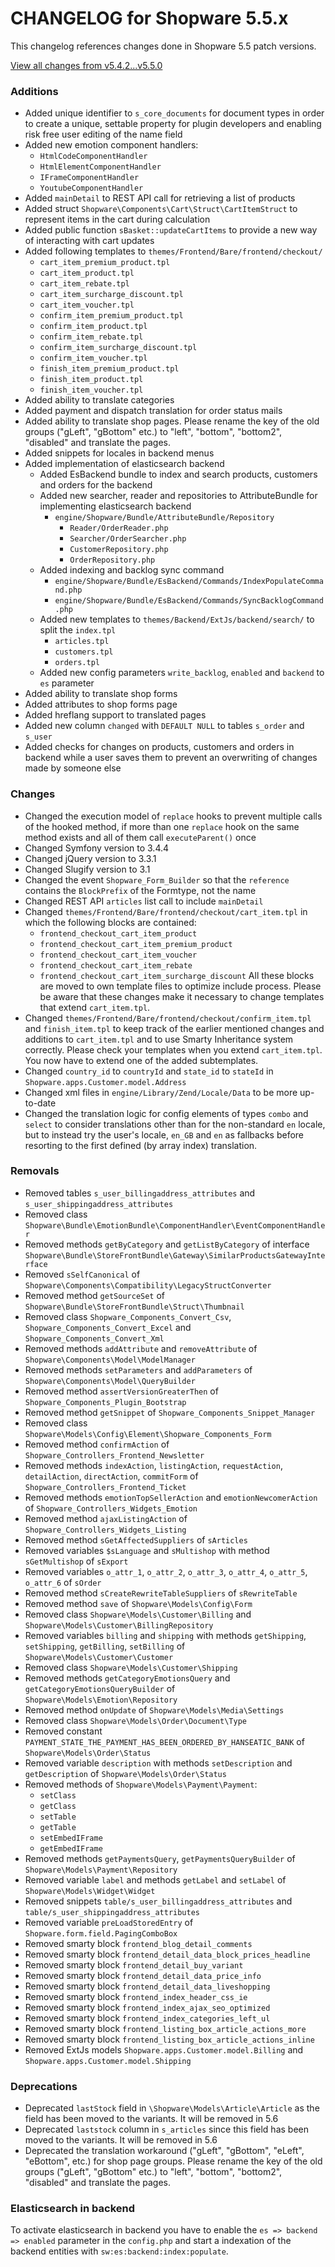 # CHANGELOG for Shopware 5.5.x

This changelog references changes done in Shopware 5.5 patch versions.

[View all changes from v5.4.2...v5.5.0](https://github.com/shopware/shopware/compare/v5.4.2...v5.5.0)

### Additions

* Added unique identifier to `s_core_documents` for document types in order to create a unique, settable property for plugin developers and enabling risk free user editing of the name field
* Added new emotion component handlers:
    - `HtmlCodeComponentHandler`
    - `HtmlElementComponentHandler`
    - `IFrameComponentHandler`
    - `YoutubeComponentHandler`
* Added `mainDetail` to REST API call for retrieving a list of products
* Added struct `Shopware\Components\Cart\Struct\CartItemStruct` to represent items in the cart during calculation
* Added public function `sBasket::updateCartItems` to provide a new way of interacting with cart updates
* Added following templates to `themes/Frontend/Bare/frontend/checkout/`
    * `cart_item_premium_product.tpl`
    * `cart_item_product.tpl`
    * `cart_item_rebate.tpl`
    * `cart_item_surcharge_discount.tpl`
    * `cart_item_voucher.tpl`
    * `confirm_item_premium_product.tpl`
    * `confirm_item_product.tpl`
    * `confirm_item_rebate.tpl`
    * `confirm_item_surcharge_discount.tpl`
    * `confirm_item_voucher.tpl`
    * `finish_item_premium_product.tpl`
    * `finish_item_product.tpl`
    * `finish_item_voucher.tpl`
* Added ability to translate categories
* Added payment and dispatch translation for order status mails
* Added ability to translate shop pages. Please rename the key of the old groups ("gLeft", "gBottom" etc.) to "left", "bottom", "bottom2", "disabled" and translate the pages.
* Added snippets for locales in backend menus
* Added implementation of elasticsearch backend
    * Added EsBackend bundle to index and search products, customers and orders for the backend
    * Added new searcher, reader and repositories to AttributeBundle for implementing elasticsearch backend
        * `engine/Shopware/Bundle/AttributeBundle/Repository`
            * `Reader/OrderReader.php`
            * `Searcher/OrderSearcher.php`
            * `CustomerRepository.php`
            * `OrderRepository.php`
    * Added indexing and backlog sync command
        * `engine/Shopware/Bundle/EsBackend/Commands/IndexPopulateCommand.php`
        * `engine/Shopware/Bundle/EsBackend/Commands/SyncBacklogCommand.php`
    * Added new templates to `themes/Backend/ExtJs/backend/search/` to split the `index.tpl`
        * `articles.tpl`
        * `customers.tpl`
        * `orders.tpl`
    * Added new config parameters `write_backlog`, `enabled` and `backend` to `es` parameter
* Added ability to translate shop forms
* Added attributes to shop forms page
* Added hreflang support to translated pages
* Added new column `changed` with `DEFAULT NULL` to tables `s_order` and `s_user`
* Added checks for changes on products, customers and orders in backend while a user saves them to prevent an overwriting of changes made by someone else

### Changes

* Changed the execution model of `replace` hooks to prevent multiple calls of the hooked method, if more than one `replace` hook on the same method exists and all of them call `executeParent()` once
* Changed Symfony version to 3.4.4
* Changed jQuery version to 3.3.1
* Changed Slugify version to 3.1
* Changed the event `Shopware_Form_Builder` so that the `reference` contains the `BlockPrefix` of the Formtype, not the name
* Changed REST API `articles` list call to include `mainDetail`
* Changed `themes/Frontend/Bare/frontend/checkout/cart_item.tpl` in which the following blocks are contained:
    * `frontend_checkout_cart_item_product`
    * `frontend_checkout_cart_item_premium_product`
    * `frontend_checkout_cart_item_voucher`
    * `frontend_checkout_cart_item_rebate`
    * `frontend_checkout_cart_item_surcharge_discount`
    All these blocks are moved to own template files to optimize include process. Please be aware that these changes make it necessary to change templates that extend `cart_item.tpl`.
* Changed `themes/Frontend/Bare/frontend/checkout/confirm_item.tpl` and `finish_item.tpl` to keep track of the earlier mentioned changes and additions to `cart_item.tpl` and to use Smarty Inheritance system correctly.
    Please check your templates when you extend `cart_item.tpl`. You now have to extend one of the added subtemplates.
* Changed `country_id` to `countryId` and `state_id` to `stateId` in `Shopware.apps.Customer.model.Address`
* Changed xml files in `engine/Library/Zend/Locale/Data` to be more up-to-date
* Changed the translation logic for config elements of types `combo` and
  `select` to consider translations other than for the non-standard `en`
  locale, but to instead try the user's locale, `en_GB` and `en` as fallbacks
  before resorting to the first defined (by array index) translation.

### Removals

* Removed tables `s_user_billingaddress_attributes` and `s_user_shippingaddress_attributes`
* Removed class `Shopware\Bundle\EmotionBundle\ComponentHandler\EventComponentHandler`
* Removed methods `getByCategory` and `getListByCategory` of interface `Shopware\Bundle\StoreFrontBundle\Gateway\SimilarProductsGatewayInterface`
* Removed `sSelfCanonical` of `Shopware\Components\Compatibility\LegacyStructConverter`
* Removed method `getSourceSet` of `Shopware\Bundle\StoreFrontBundle\Struct\Thumbnail`
* Removed class `Shopware_Components_Convert_Csv`, `Shopware_Components_Convert_Excel` and `Shopware_Components_Convert_Xml`
* Removed methods `addAttribute` and `removeAttribute` of `Shopware\Components\Model\ModelManager`
* Removed methods `setParameters` and `addParameters` of `Shopware\Components\Model\QueryBuilder`
* Removed method `assertVersionGreaterThen` of `Shopware_Components_Plugin_Bootstrap`
* Removed method `getSnippet` of `Shopware_Components_Snippet_Manager`
* Removed class `Shopware\Models\Config\Element\Shopware_Components_Form`
* Removed method `confirmAction` of `Shopware_Controllers_Frontend_Newsletter`
* Removed methods `indexAction`, `listingAction`, `requestAction`, `detailAction`, `directAction`, `commitForm` of `Shopware_Controllers_Frontend_Ticket`
* Removed methods `emotionTopSellerAction` and `emotionNewcomerAction` of `Shopware_Controllers_Widgets_Emotion`
* Removed method `ajaxListingAction` of `Shopware_Controllers_Widgets_Listing`
* Removed method `sGetAffectedSuppliers` of `sArticles`
* Removed variables `$sLanguage` and `sMultishop` with method `sGetMultishop` of `sExport`
* Removed variables `o_attr_1`, `o_attr_2`, `o_attr_3`, `o_attr_4`, `o_attr_5`, `o_attr_6` of `sOrder`
* Removed method `sCreateRewriteTableSuppliers` of `sRewriteTable`
* Removed method `save` of `Shopware\Models\Config\Form`
* Removed class `Shopware\Models\Customer\Billing` and `Shopware\Models\Customer\BillingRepository`
* Removed variables `billing` and `shipping` with methods `getShipping`, `setShipping`, `getBilling`, `setBilling` of `Shopware\Models\Customer\Customer`
* Removed class `Shopware\Models\Customer\Shipping`
* Removed methods `getCategoryEmotionsQuery` and `getCategoryEmotionsQueryBuilder` of `Shopware\Models\Emotion\Repository`
* Removed method `onUpdate` of `Shopware\Models\Media\Settings`
* Removed class `Shopware\Models\Order\Document\Type`
* Removed constant `PAYMENT_STATE_THE_PAYMENT_HAS_BEEN_ORDERED_BY_HANSEATIC_BANK` of `Shopware\Models\Order\Status`
* Removed variable `description` with methods `setDescription` and `getDescription` of `Shopware\Models\Order\Status`
* Removed methods of `Shopware\Models\Payment\Payment`:
    * `setClass`
    * `getClass`
    * `setTable`
    * `getTable`
    * `setEmbedIFrame`
    * `getEmbedIFrame`
* Removed methods `getPaymentsQuery`, `getPaymentsQueryBuilder` of `Shopware\Models\Payment\Repository`
* Removed variable `label` and methods `getLabel` and `setLabel` of `Shopware\Models\Widget\Widget`
* Removed snippets `table/s_user_billingaddress_attributes` and `table/s_user_shippingaddress_attributes`
* Removed variable `preLoadStoredEntry` of `Shopware.form.field.PagingComboBox`
* Removed smarty block `frontend_blog_detail_comments`
* Removed smarty block `frontend_detail_data_block_prices_headline`
* Removed smarty block `frontend_detail_buy_variant`
* Removed smarty block `frontend_detail_data_price_info`
* Removed smarty block `frontend_detail_data_liveshopping`
* Removed smarty block `frontend_index_header_css_ie`
* Removed smarty block `frontend_index_ajax_seo_optimized`
* Removed smarty block `frontend_index_categories_left_ul`
* Removed smarty block `frontend_listing_box_article_actions_more`
* Removed smarty block `frontend_listing_box_article_actions_inline`
* Removed ExtJs models `Shopware.apps.Customer.model.Billing` and `Shopware.apps.Customer.model.Shipping`

### Deprecations

* Deprecated `lastStock` field in `\Shopware\Models\Article\Article` as the field has been moved to the variants. It will be removed in 5.6
* Deprecated `laststock` column in `s_articles` since this field has been moved to the variants. It will be removed in 5.6
* Deprecated the translation workaround ("gLeft", "gBottom", "eLeft", "eBottom", etc.) for shop page groups. Please rename the key of the old groups ("gLeft", "gBottom" etc.) to "left", "bottom", "bottom2", "disabled" and translate the pages.

### Elasticsearch in backend

To activate elasticsearch in backend you have to enable the `es => backend => enabled` parameter in the `config.php` and start a indexation
of the backend entities with `sw:es:backend:index:populate`.

